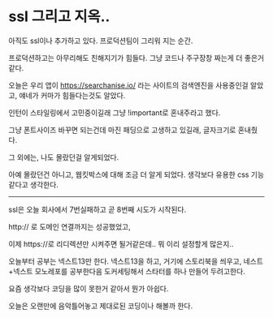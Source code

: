 # ssl 그리고 지옥..

아직도 ssl이나 추가하고 있다. 프로덕션팀이 그리워 지는 순간.

프로덕션하고는 아무리해도 친해지기가 힘들다. 그냥 코드나 주구장창 짜는게 더 좋은거 같다.

오늘은 우리 앱이 https://searchanise.io/ 라는 사이트의 검색엔진을 사용중인걸 알았고, 얘네가 커마가 힘들다는것도 알았다.

인턴이 스타일링에서 고민중이길래 그냥 !important로 혼내주라고 했다.

그냥 폰트사이즈 바꾸면 되는건데 마진 패딩으로 고생하고 있길래, 글자크기로 혼내줬다.

그 외에는, 나도 몰랐던걸 알게되었다. 

아예 몰랐던건 아니고, 웹킷박스에 대해 조금 더 알게 되었다. 생각보다 유용한 css 기능 같다고 생각한다.

----------------------------------------------

ssl은 오늘 회사에서 7번실패하고 곧 8번째 시도가 시작된다.

http:// 로 도메인 연결까지는 성공했었고,

이제 https://로 리디렉션만 시켜주면 될거같은데.. 뭐 이리 설정할게 많은지..

오늘부터 공부는 넥스트13만 한다. 넥스트13을 하고, 거기에 스토리북을 씌우고, 네스트+넥스트 모노레포를 공부한다음 도커세팅해서 스타터를 하나 만들어 두려고한다.

요즘 생각보다 코딩을 많이 못한거 같아서 뭔가 아쉽다.

오늘은 오랜만에 음악틀어놓고 제대로된 코딩이나 해볼까 한다.
